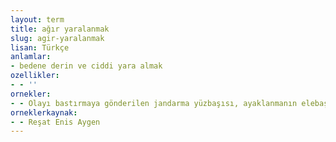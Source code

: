 ```yaml
---
layout: term
title: ağır yaralanmak
slug: agir-yaralanmak
lisan: Türkçe
anlamlar:
- bedene derin ve ciddi yara almak
ozellikler:
- - ''
ornekler:
- - Olayı bastırmaya gönderilen jandarma yüzbaşısı, ayaklanmanın elebaşısı olarak kurşunla ağır yaralanmış bir güzel kadın getirdi yanında...
orneklerkaynak:
- - Reşat Enis Aygen
---
```

